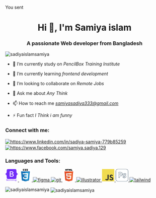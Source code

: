 You sent
<h1 align="center">Hi 👋, I'm Samiya islam</h1>
<h3 align="center">A passionate Web developer from Bangladesh</h3>

<p align="left"> <img src="https://komarev.com/ghpvc/?username=sadiyaislamsamiya&label=Profile%20views&color=0e75b6&style=flat" alt="sadiyaislamsamiya" /> </p>

- 🔭 I’m currently study on *PencilBox Training Institute*

- 🌱 I’m currently learning *frontend development*

- 👯 I’m looking to collaborate on *Remote Jobs*

- 💬 Ask me about *Any Think*

- 📫 How to reach me *samiyasadiya333@gmail.com*

- ⚡ Fun fact *I Think i am funny*

<h3 align="left">Connect with me:</h3>
<p align="left">
<a href="https://linkedin.com/in/https://www.linkedin.com/in/sadiya-samiya-779b85259" target="blank"><img align="center" src="https://raw.githubusercontent.com/rahuldkjain/github-profile-readme-generator/master/src/images/icons/Social/linked-in-alt.svg" alt="https://www.linkedin.com/in/sadiya-samiya-779b85259" height="30" width="40" /></a>
<a href="https://fb.com/https://www.facebook.com/samiya.sadiya.129" target="blank"><img align="center" src="https://raw.githubusercontent.com/rahuldkjain/github-profile-readme-generator/master/src/images/icons/Social/facebook.svg" alt="https://www.facebook.com/samiya.sadiya.129" height="30" width="40" /></a>
</p>

<h3 align="left">Languages and Tools:</h3>
<p align="left"> <a href="https://getbootstrap.com" target="_blank" rel="noreferrer"> <img src="https://raw.githubusercontent.com/devicons/devicon/master/icons/bootstrap/bootstrap-plain-wordmark.svg" alt="bootstrap" width="40" height="40"/> </a> <a href="https://www.w3schools.com/css/" target="_blank" rel="noreferrer"> <img src="https://raw.githubusercontent.com/devicons/devicon/master/icons/css3/css3-original-wordmark.svg" alt="css3" width="40" height="40"/> </a> <a href="https://www.figma.com/" target="_blank" rel="noreferrer"> <img src="https://www.vectorlogo.zone/logos/figma/figma-icon.svg" alt="figma" width="40" height="40"/> </a> <a href="https://git-scm.com/" target="_blank" rel="noreferrer"> <img src="https://www.vectorlogo.zone/logos/git-scm/git-scm-icon.svg" alt="git" width="40" height="40"/> </a> <a href="https://www.w3.org/html/" target="_blank" rel="noreferrer"> <img src="https://raw.githubusercontent.com/devicons/devicon/master/icons/html5/html5-original-wordmark.svg" alt="html5" width="40" height="40"/> </a> <a href="https://www.adobe.com/in/products/illustrator.html" target="_blank" rel="noreferrer"> <img src="https://www.vectorlogo.zone/logos/adobe_illustrator/adobe_illustrator-icon.svg" alt="illustrator" width="40" height="40"/> </a> <a href="https://developer.mozilla.org/en-US/docs/Web/JavaScript" target="_blank" rel="noreferrer"> <img src="https://raw.githubusercontent.com/devicons/devicon/master/icons/javascript/javascript-original.svg" alt="javascript" width="40" height="40"/> </a> <a href="https://www.photoshop.com/en" target="_blank" rel="noreferrer"> <img src="https://raw.githubusercontent.com/devicons/devicon/master/icons/photoshop/photoshop-line.svg" alt="photoshop" width="40" height="40"/> </a> <a href="https://tailwindcss.com/" target="_blank" rel="noreferrer"> <img src="https://www.vectorlogo.zone/logos/tailwindcss/tailwindcss-icon.svg" alt="tailwind" width="40" height="40"/> </a> </p>

<p><img align="left" src="https://github-readme-stats.vercel.app/api/top-langs?username=sadiyaislamsamiya&show_icons=true&locale=en&layout=compact" alt="sadiyaislamsamiya" /></p>

<p>&nbsp;<img align="center" src="https://github-readme-stats.vercel.app/api?username=sadiyaislamsamiya&show_icons=true&locale=en" alt="sadiyaislamsamiya" /></p>

<p
